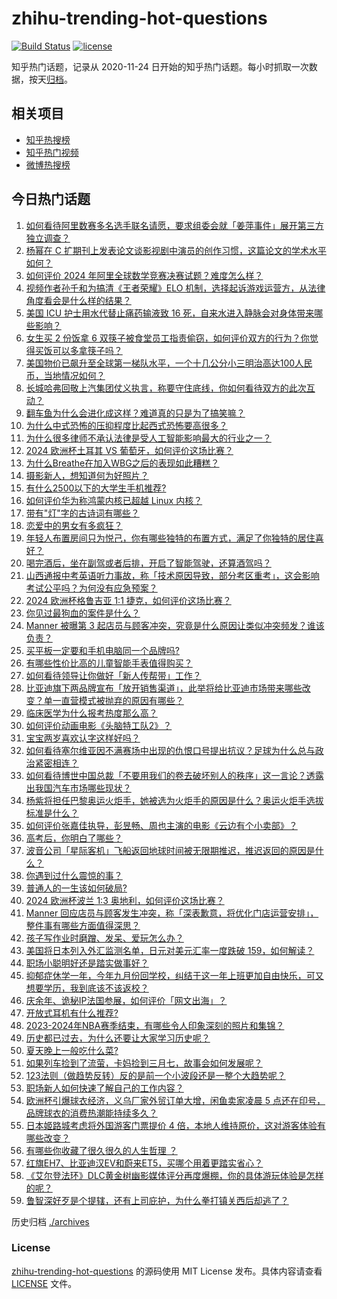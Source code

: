 # zhihu-trending-hot-questions

[![Build Status](https://github.com/justjavac/zhihu-trending-hot-questions/workflows/ci/badge.svg?branch=master)](https://github.com/justjavac/zhihu-trending-hot-questions/actions)
[![license](https://img.shields.io/github/license/justjavac/zhihu-trending-hot-questions)](https://github.com/justjavac/zhihu-trending-hot-questions/blob/master/LICENSE)

知乎热门话题，记录从 2020-11-24
日开始的知乎热门话题。每小时抓取一次数据，按天[归档](./archives)。

## 相关项目

- [知乎热搜榜](https://github.com/justjavac/zhihu-trending-top-search)
- [知乎热门视频](https://github.com/justjavac/zhihu-trending-hot-video)
- [微博热搜榜](https://github.com/justjavac/weibo-trending-hot-search)

## 今日热门话题

<!-- BEGIN -->
<!-- 最后更新时间 Sun Jun 23 2024 02:07:47 GMT+0800 (China Standard Time) -->

1. [如何看待阿里数赛多名选手联名请愿，要求组委会就「姜萍事件」展开第三方独立调查？](https://www.zhihu.com/question/659628342)
1. [杨幂在 C 扩期刊上发表论文谈影视剧中演员的创作习惯，这篇论文的学术水平如何？](https://www.zhihu.com/question/659541131)
1. [如何评价 2024 年阿里全球数学竞赛决赛试题？难度怎么样？](https://www.zhihu.com/question/659607083)
1. [视频作者孙千和为搞清《王者荣耀》ELO 机制，选择起诉游戏运营方，从法律角度看会是什么样的结果？](https://www.zhihu.com/question/659526519)
1. [美国 ICU 护士用水代替止痛药输液致 16 死，自来水进入静脉会对身体带来哪些影响？](https://www.zhihu.com/question/659594809)
1. [女生买 2 份饭拿 6 双筷子被食堂员工指责偷窃，如何评价双方的行为？你觉得买饭可以多拿筷子吗？](https://www.zhihu.com/question/659504028)
1. [美国物价已飙升至全球第一梯队水平，一个十几公分小三明治高达100人民币，当地情况如何？](https://www.zhihu.com/question/659552465)
1. [长城哈弗回敬上汽集团仗义执言，称要守住底线，你如何看待双方的此次互动？](https://www.zhihu.com/question/659535681)
1. [翻车鱼为什么会进化成这样？难道真的只是为了搞笑嘛？](https://www.zhihu.com/question/37880640)
1. [为什么中式恐怖的压抑程度比起西式恐怖要高很多？](https://www.zhihu.com/question/586625187)
1. [为什么很多律师不承认法律是受人工智能影响最大的行业之一？](https://www.zhihu.com/question/659369541)
1. [2024 欧洲杯土耳其 VS 葡萄牙，如何评价这场比赛？](https://www.zhihu.com/question/659502618)
1. [为什么Breathe在加入WBG之后的表现如此糟糕？](https://www.zhihu.com/question/659542831)
1. [摄影新人，想知道何为好照片？](https://www.zhihu.com/question/658994133)
1. [有什么2500以下的大学生手机推荐?](https://www.zhihu.com/question/659324719)
1. [如何评价华为称鸿蒙内核已超越 Linux 内核？](https://www.zhihu.com/question/659531635)
1. [带有"灯"字的古诗词有哪些？](https://www.zhihu.com/question/658918168)
1. [恋爱中的男女有多疯狂？](https://www.zhihu.com/question/658629809)
1. [年轻人布置房间只为悦己，你有哪些独特的布置方式，满足了你独特的居住喜好？](https://www.zhihu.com/question/658747746)
1. [喝完酒后，坐在副驾或者后排，开启了智能驾驶，还算酒驾吗？](https://www.zhihu.com/question/659490057)
1. [山西通报中考英语听力事故，称「技术原因导致，部分考区重考」，这会影响考试公平吗？为何没有应急预案？](https://www.zhihu.com/question/659597798)
1. [2024 欧洲杯格鲁吉亚 1:1 捷克，如何评价这场比赛？](https://www.zhihu.com/question/659502614)
1. [你见过最狗血的案件是什么？](https://www.zhihu.com/question/658017355)
1. [Manner 被曝第 3 起店员与顾客冲突，究竟是什么原因让类似冲突频发？谁该负责？](https://www.zhihu.com/question/659534275)
1. [买平板一定要和手机电脑同一个品牌吗?](https://www.zhihu.com/question/659258644)
1. [有哪些性价比高的儿童智能手表值得购买？](https://www.zhihu.com/question/655262975)
1. [如何看待领导让你做好「新人传帮带」工作？](https://www.zhihu.com/question/659323913)
1. [比亚迪旗下两品牌宣布「放开销售渠道」，此举将给比亚迪市场带来哪些改变？单一直营模式被抛弃的原因有哪些？](https://www.zhihu.com/question/659521623)
1. [临床医学为什么报考热度那么高？](https://www.zhihu.com/question/656744150)
1. [如何评价动画电影《头脑特工队2》？](https://www.zhihu.com/question/659488493)
1. [宝宝两岁喜欢认字这样好吗？](https://www.zhihu.com/question/656849380)
1. [如何看待塞尔维亚因不满赛场中出现的仇恨口号提出抗议？足球为什么总与政治紧密相连？](https://www.zhihu.com/question/659541481)
1. [如何看待博世中国总裁「不要用我们的卷去破坏别人的秩序」这一言论？透露出我国汽车市场哪些现状？](https://www.zhihu.com/question/659285374)
1. [杨紫将担任巴黎奥运火炬手，她被选为火炬手的原因是什么？奥运火炬手选拔标准是什么？](https://www.zhihu.com/question/659231512)
1. [如何评价张嘉佳执导，彭昱畅、周也主演的电影《云边有个小卖部》？](https://www.zhihu.com/question/659494305)
1. [高考后，你明白了哪些？](https://www.zhihu.com/question/658312522)
1. [波音公司「星际客机」飞船返回地球时间被无限期推迟，推迟返回的原因是什么？](https://www.zhihu.com/question/659592518)
1. [你遇到过什么震惊的事？](https://www.zhihu.com/question/658990791)
1. [普通人的一生该如何破局?](https://www.zhihu.com/question/654219633)
1. [2024 欧洲杯波兰 1:3 奥地利，如何评价这场比赛？](https://www.zhihu.com/question/659502582)
1. [Manner 回应店员与顾客发生冲突，称「深表歉意，将优化门店运营安排」，整件事有哪些方面值得深思？](https://www.zhihu.com/question/659543101)
1. [孩子写作业时磨蹭、发呆、爱玩怎么办？](https://www.zhihu.com/question/655908762)
1. [美国将日本列入外汇监测名单，日元对美元汇率一度跌破 159，如何解读？](https://www.zhihu.com/question/659577200)
1. [职场小聪明好还是踏实做事好？](https://www.zhihu.com/question/659314005)
1. [抑郁症休学一年，今年九月份回学校，纠结于这一年上班更加自由快乐，可又想要学历，我到底该不该返校？](https://www.zhihu.com/question/659371213)
1. [庆余年、诡秘IP法国参展，如何评价「网文出海」？](https://www.zhihu.com/question/659579083)
1. [开放式耳机有什么推荐?](https://www.zhihu.com/question/654281646)
1. [2023-2024年NBA赛季结束，有哪些令人印象深刻的照片和集锦？](https://www.zhihu.com/question/659328508)
1. [历史都已过去，为什么还要让大家学习历史呢？](https://www.zhihu.com/question/659547639)
1. [夏天晚上一般吃什么菜?](https://www.zhihu.com/question/659303102)
1. [如果列车捡到了流萤，卡妈捡到三月七，故事会如何发展呢？](https://www.zhihu.com/question/659088420)
1. [123法则（做趋势反转）反的是前一个小波段还是一整个大趋势呢？](https://www.zhihu.com/question/659270149)
1. [职场新人如何快速了解自己的工作内容？](https://www.zhihu.com/question/642657270)
1. [欧洲杯引爆球衣经济，义乌厂家外贸订单大增，闲鱼卖家凌晨 5 点还在印号，品牌球衣的消费热潮能持续多久？](https://www.zhihu.com/question/658894700)
1. [日本姬路城考虑将外国游客门票提价 4 倍，本地人维持原价，这对游客体验有哪些改变？](https://www.zhihu.com/question/659153349)
1. [有哪些你收藏了很久很久的人生哲理 ？](https://www.zhihu.com/question/659521838)
1. [红旗EH7、比亚迪汉EV和蔚来ET5，买哪个用着更踏实省心？](https://www.zhihu.com/question/659548888)
1. [《艾尔登法环》DLC黄金树幽影媒体评分再度爆棚，你的具体游玩体验是怎样的呢？](https://www.zhihu.com/question/659503755)
1. [鲁智深好歹是个提辖，还有上司庇护，为什么拳打镇关西后却逃了？](https://www.zhihu.com/question/594491024)

<!-- END -->

历史归档 [./archives](./archives)

### License

[zhihu-trending-hot-questions](https://github.com/justjavac/zhihu-trending-hot-questions)
的源码使用 MIT License 发布。具体内容请查看 [LICENSE](./LICENSE) 文件。
